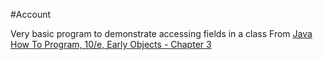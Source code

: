 #Account

 Very basic program to demonstrate accessing fields in a class
 From <a href="http://www.amazon.com/Java-Program-Early-Objects-Edition/dp/0133807800">Java How To Program, 10/e, Early Objects - Chapter 3</a>